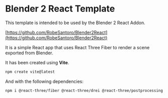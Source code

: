 # Blender 2 React Template

This template is intended to be used by the Blender 2 React Addon.

[https://github.com/RobeSantoro/Blender2React](https://github.com/RobeSantoro/Blender2React)

It is a simple React app that uses React Three Fiber to render a scene exported from Blender.

It has been created using **Vite**.

```bash
npm create vite@latest
```

And with the following dependencies:

```bash
npm i @react-three/fiber @react-three/drei @react-three/postprocessing r3f-perf
```
